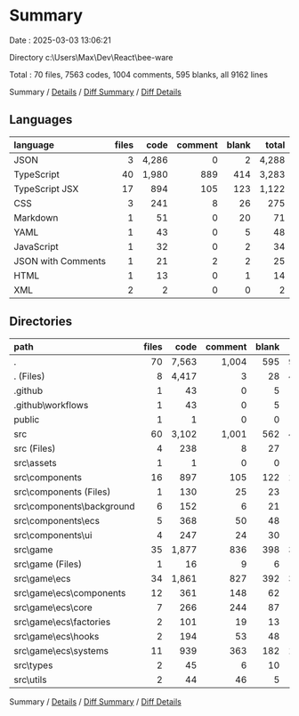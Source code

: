 # Summary

Date : 2025-03-03 13:06:21

Directory c:\\Users\\Max\\Dev\\React\\bee-ware

Total : 70 files,  7563 codes, 1004 comments, 595 blanks, all 9162 lines

Summary / [Details](details.md) / [Diff Summary](diff.md) / [Diff Details](diff-details.md)

## Languages
| language | files | code | comment | blank | total |
| :--- | ---: | ---: | ---: | ---: | ---: |
| JSON | 3 | 4,286 | 0 | 2 | 4,288 |
| TypeScript | 40 | 1,980 | 889 | 414 | 3,283 |
| TypeScript JSX | 17 | 894 | 105 | 123 | 1,122 |
| CSS | 3 | 241 | 8 | 26 | 275 |
| Markdown | 1 | 51 | 0 | 20 | 71 |
| YAML | 1 | 43 | 0 | 5 | 48 |
| JavaScript | 1 | 32 | 0 | 2 | 34 |
| JSON with Comments | 1 | 21 | 2 | 2 | 25 |
| HTML | 1 | 13 | 0 | 1 | 14 |
| XML | 2 | 2 | 0 | 0 | 2 |

## Directories
| path | files | code | comment | blank | total |
| :--- | ---: | ---: | ---: | ---: | ---: |
| . | 70 | 7,563 | 1,004 | 595 | 9,162 |
| . (Files) | 8 | 4,417 | 3 | 28 | 4,448 |
| .github | 1 | 43 | 0 | 5 | 48 |
| .github\\workflows | 1 | 43 | 0 | 5 | 48 |
| public | 1 | 1 | 0 | 0 | 1 |
| src | 60 | 3,102 | 1,001 | 562 | 4,665 |
| src (Files) | 4 | 238 | 8 | 27 | 273 |
| src\\assets | 1 | 1 | 0 | 0 | 1 |
| src\\components | 16 | 897 | 105 | 122 | 1,124 |
| src\\components (Files) | 1 | 130 | 25 | 23 | 178 |
| src\\components\\background | 6 | 152 | 6 | 21 | 179 |
| src\\components\\ecs | 5 | 368 | 50 | 48 | 466 |
| src\\components\\ui | 4 | 247 | 24 | 30 | 301 |
| src\\game | 35 | 1,877 | 836 | 398 | 3,111 |
| src\\game (Files) | 1 | 16 | 9 | 6 | 31 |
| src\\game\\ecs | 34 | 1,861 | 827 | 392 | 3,080 |
| src\\game\\ecs\\components | 12 | 361 | 148 | 62 | 571 |
| src\\game\\ecs\\core | 7 | 266 | 244 | 87 | 597 |
| src\\game\\ecs\\factories | 2 | 101 | 19 | 13 | 133 |
| src\\game\\ecs\\hooks | 2 | 194 | 53 | 48 | 295 |
| src\\game\\ecs\\systems | 11 | 939 | 363 | 182 | 1,484 |
| src\\types | 2 | 45 | 6 | 10 | 61 |
| src\\utils | 2 | 44 | 46 | 5 | 95 |

Summary / [Details](details.md) / [Diff Summary](diff.md) / [Diff Details](diff-details.md)
